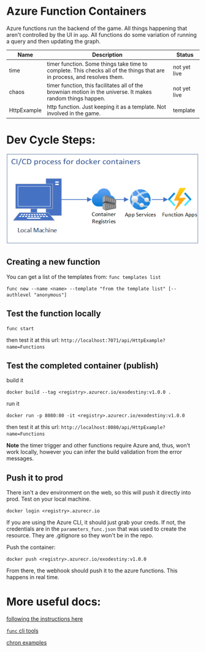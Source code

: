 # Azure Function Containers

Azure functions run the backend of the game. All things happening that aren't controlled by the UI in `app`. All functions do some variation of running a query and then updating the graph. 

| Name | Description | Status |
|---|---|---|
| time | timer function. Some things take time to complete. This checks all of the things that are in process, and resolves them. | not yet live |
| chaos | timer function, this facilitates all of the brownian motion in the universe. It makes random things happen. | not yet live |
| HttpExample | http function. Just keeping it as a template. Not involved in the game. | template |

# Dev Cycle Steps:

![Alt text](/docs/img/container_cicd.png?raw=true "docker cicd")

## Creating a new function
You can get a list of the templates from: `func templates list`
```
func new --name <name> --template "from the template list" [--authlevel "anonymous"]
```

## Test the function locally
```
func start
```
then test it at this url: `http://localhost:7071/api/HttpExample?name=Functions`

## Test the completed container (publish)

build it
```
docker build --tag <registry>.azurecr.io/exodestiny:v1.0.0 .
```

run it
```
docker run -p 8080:80 -it <registry>.azurecr.io/exodestiny:v1.0.0
```
then test it at this url: `http://localhost:8080/api/HttpExample?name=Functions`

**Note** the timer trigger and other functions require Azure and, thus, won't work locally, however you can infer the build validation from the error messages.

## Push it to prod
There isn't a dev environment on the web, so this will push it directly into prod. Test on your local machine. 

```
docker login <registry>.azurecr.io
```
If you are using the Azure CLI, it should just grab your creds. If not, the credentials are in the `parameters_func.json` that was used to create the resource. They are .gitignore so they won't be in the repo.

Push the container:
```
docker push <registry>.azurecr.io/exodestiny:v1.0.0
```
From there, the webhook should push it to the azure functions. This happens in real time. 

# More useful docs:

[following the instructions here](https://docs.microsoft.com/en-us/azure/azure-functions/functions-create-function-linux-custom-image?msclkid=c1eb6712ce8311ecbf167992dfbfb6bc&tabs=in-process%2Cbash%2Cazure-cli&pivots=programming-language-python#create-and-test-the-local-functions-project)

[`func` cli tools](https://docs.microsoft.com/en-us/azure/azure-functions/functions-core-tools-reference?msclkid=3b9f5557cf4211eca6b47532b3132c61&tabs=v2#func-templates-list)

[chron examples](https://docs.microsoft.com/en-us/azure/azure-functions/functions-bindings-timer?tabs=in-process&pivots=programming-language-python#ncrontab-expressions)